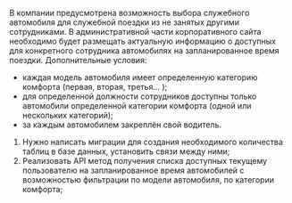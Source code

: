 В компании предусмотрена возможность выбора служебного автомобиля для служебной поездки из не занятых другими сотрудниками. В административной части корпоративного сайта необходимо будет размещать актуальную информацию о доступных для конкретного сотрудника автомобилях на запланированное время поездки.
Дополнительные условия:
- каждая модель автомобиля имеет определенную категорию комфорта (первая, вторая, третья... );
- для определенной должности сотрудников доступны только автомобили определенной категории комфорта (одной или нескольких категорий);
- за каждым автомобилем закреплён свой водитель.
1. Нужно написать миграции для создания необходимого количества таблиц в базе данных, установить связи между ними;
2. Реализовать API метод получения списка доступных текущему пользователю на запланированное время автомобилей с возможностью фильтрации по модели автомобиля, по категории комфорта;
